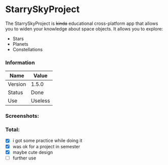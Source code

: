 # StarrySkyProject
The StarrySkyProject is ~~kinda~~ educational cross-platform app that allows you to widen your knowledge about space objects.
It allows you to explore:
- Stars
- Planets
- Constellations

### Information
| Name     | Value |
| ---      | ---       |
| Version | 1.5.0       |
| Status     | Done      |
| Use    | Useless     |

### Screenshots:


### Total:
- [x] i got some practice while doing it
- [x] was ok for a project in semester
- [x] maybe cute design
- [ ] further use
